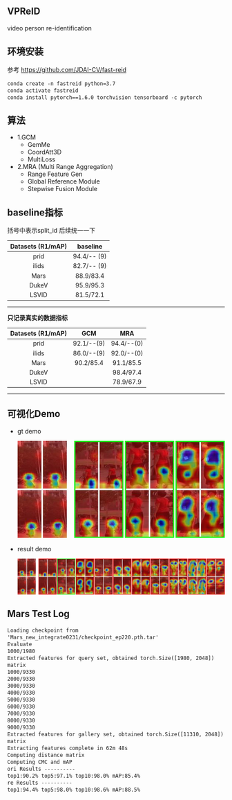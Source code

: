 ## VPReID
video person re-identification 

## 环境安装  
参考 https://github.com/JDAI-CV/fast-reid  
```shell script
conda create -n fastreid python=3.7
conda activate fastreid
conda install pytorch==1.6.0 torchvision tensorboard -c pytorch
```
## 算法 
- 1.GCM
  - GemMe
  - CoordAtt3D
  - MultiLoss 
- 2.MRA (Multi Range Aggregation)
  - Range Feature Gen
  - Global Reference Module
  - Stepwise Fusion Module
 
##  baseline指标  
括号中表示split_id  后续统一一下  

|      Datasets  (R1/mAP)    | baseline       |   
|      :----------------:    | :-----------:  | 
| prid                       |    94.4/-- (9) | 
| ilids                      |    82.7/-- (9) | 
|        Mars                |    88.9/83.4   |  
|       DukeV                |    95.9/95.3   |   
|       LSVID                |    81.5/72.1   |   
------------------------------------------------

**只记录真实的数据指标**  

|      Datasets  (R1/mAP)    | GCM             |    MRA         |
|      :----------------:    | :-----------:   |  :-----------: |
| prid                       |     92.1/--(9)  | 94.4/--(0)     |
| ilids                      |     86.0/--(9)  | 92.0/--(0)     |
|        Mars                |    90.2/85.4    | 91.1/85.5      |
|       DukeV                |                 | 98.4/97.4      |
|       LSVID                |                 | 78.9/67.9      |
 

------------------------------------------------- 
## 可视化Demo  
- gt demo  

  ![gt image](pic/0912C5T0006F001_gt.jpg) 

- result demo  

  ![res image](pic/0912C5T0006F001.jpg)  

## Mars Test Log

    Loading checkpoint from 'Mars_new_integrate0231/checkpoint_ep220.pth.tar'  
    Evaluate  
    1000/1980  
    Extracted features for query set, obtained torch.Size([1980, 2048]) matrix  
    1000/9330  
    2000/9330  
    3000/9330  
    4000/9330  
    5000/9330  
    6000/9330  
    7000/9330  
    8000/9330  
    9000/9330  
    Extracted features for gallery set, obtained torch.Size([11310, 2048]) matrix  
    Extracting features complete in 62m 48s  
    Computing distance matrix  
    Computing CMC and mAP  
    ori Results ----------  
    top1:90.2% top5:97.1% top10:98.0% mAP:85.4%  
    re Results ----------  
    top1:94.4% top5:98.0% top10:98.6% mAP:88.5%
